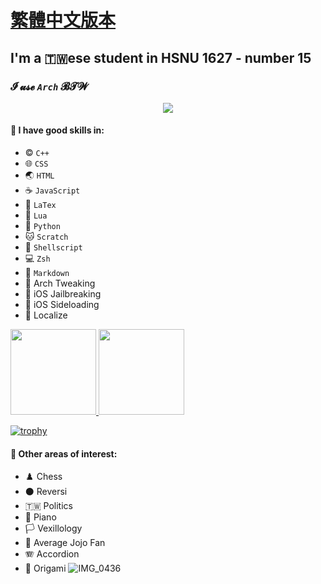 # [繁體中文版本](https://github.com/olivertzeng/olivertzeng/blob/main/README-zh_TW.md)

## I'm a 🇹🇼ese student in HSNU 1627 - number 15
### **𝓘 𝓾𝓼𝓮 *`Arch`* 𝓑𝓣𝓦**
<p align="center">
<a href="https://skillicons.dev">
<img
src="https://skillicons.dev/icons?i=apple,arch,bash,cpp,css,discord,git,github,gitlab,html,instagram,js,latex,linux,lua,md,neovim,py,stackoverflow,twitter" />
</a>
</p>

#### 🤹 I have good skills in:
* ©️ `C++`
* 🌐 `CSS`
* 🌏 `HTML`
* ☕️ `JavaScript`
* 📎 `LaTex`
* 🌙 `Lua`
* 🐍 `Python`
* 🐱 `Scratch`
* 🐚 `Shellscript`
* 💻 `Zsh`
* 📝 `Markdown`
* 🐧 Arch Tweaking
* 🔐 iOS Jailbreaking
* 📲 iOS Sideloading
* 🔄 Localize

<a href="https://github.com/olivertzeng">
<img height="137px" src="https://github-readme-stats.vercel.app/api?username=olivertzeng&theme=gruvbox" />

<a href="https://github.com/olivertzeng">
<img height="137px" src="https://github-readme-stats.vercel.app/api/top-langs?username=olivertzeng&theme=gruvbox" />

[![trophy](https://github-profile-trophy.vercel.app/?username=ryo-ma&theme=onedark)](https://github.com/ryo-ma/github-profile-trophy)
#### 🔬 Other areas of interest:
* ♟️ Chess
* ⚫️ Reversi
* 🇹🇼 Politics
* 🎹 Piano
* 🏳️ Vexillology
* 💮 Average Jojo Fan
* 🪗 Accordion
* 📄 Origami
![IMG_0436](https://github.com/olivertzeng/olivertzeng/assets/86348833/094e21c8-e2fc-4c79-bbb9-5b8d9c283ad7)
